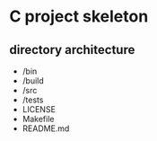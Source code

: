 # C project skeleton

## directory architecture

+ /bin
+ /build
+ /src
+ /tests
+ LICENSE
+ Makefile
+ README.md
